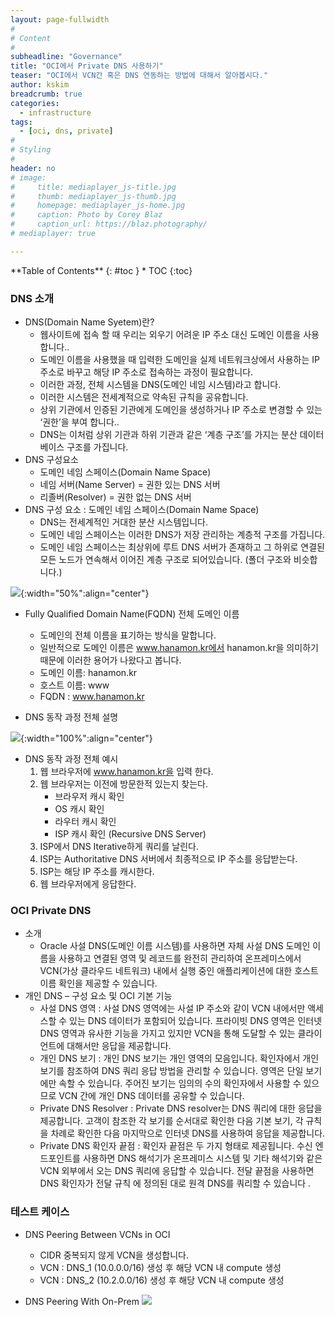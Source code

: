 ```yaml
---
layout: page-fullwidth
#
# Content
#
subheadline: "Governance"
title: "OCI에서 Private DNS 사용하기"
teaser: "OCI에서 VCN간 혹은 DNS 연동하는 방법에 대해서 알아봅시다."
author: kskim
breadcrumb: true
categories:
  - infrastructure
tags:
  - [oci, dns, private]
#
# Styling
#
header: no
# image:
#     title: mediaplayer_js-title.jpg
#     thumb: mediaplayer_js-thumb.jpg
#     homepage: mediaplayer_js-home.jpg
#     caption: Photo by Corey Blaz
#     caption_url: https://blaz.photography/
# mediaplayer: true

---
```


<div class="panel radius" markdown="1">
**Table of Contents**
{: #toc }
*  TOC
{:toc}
</div>

### DNS 소개
  - DNS(Domain Name Syetem)란?
    - 웹사이트에 접속 할 때 우리는 외우기 어려운 IP 주소 대신 도메인 이름을 사용합니다..
    - 도메인 이름을 사용했을 때 입력한 도메인을 실제 네트워크상에서 사용하는 IP 주소로 바꾸고 해당 IP 주소로 접속하는 과정이 필요합니다.
    - 이러한 과정, 전체 시스템을 DNS(도메인 네임 시스템)라고 합니다.
    - 이러한 시스템은 전세계적으로 약속된 규칙을 공유합니다.
    - 상위 기관에서 인증된 기관에게 도메인을 생성하거나 IP 주소로 변경할 수 있는 ‘권한’을 부여 합니다..
    - DNS는 이처럼 상위 기관과 하위 기관과 같은 ‘계층 구조’를 가지는 분산 데이터베이스 구조를 가집니다.
  - DNS 구성요소
    - 도메인 네임 스페이스(Domain Name Space)
    - 네임 서버(Name Server) = 권한 있는 DNS 서버
    - 리졸버(Resolver) = 권한 없는 DNS 서버
  - DNS 구성 요소 : 도메인 네임 스페이스(Domain Name Space)
    - DNS는 전세계적인 거대한 분산 시스템입니다.
    - 도메인 네임 스페이스는 이러한 DNS가 저장 관리하는 계층적 구조를 가집니다.
    - 도메인 네임 스페이스는 최상위에 루트 DNS 서버가 존재하고 그 하위로 연결된 모든 노드가 연속해서 이어진 계층 구조로 되어있습니다. (폴더 구조와 비슷합니다.)

![]({{site.urlblogimg2022_2023}}/assets/img/infrastructure/2023/private_dns/SCR-20230203-brw.png){:width="50%":align="center"}



- Fully Qualified Domain Name(FQDN) 전체 도메인 이름
  - 도메인의 전체 이름을 표기하는 방식을 말합니다. 
  - 일반적으로 도메인 이름은 www.hanamon.kr에서 hanamon.kr을 의미하기 때문에 이러한 용어가 나왔다고 봅니다.
  - 도메인 이름: hanamon.kr
  - 호스트 이름: www
  - FQDN : www.hanamon.kr

- DNS 동작 과정 전체 설명

![]({{site.urlblogimg2022_2023}}/assets/img/infrastructure/2023/private_dns/SCR-20230203-c58.png){:width="100%":align="center"}


- DNS 동작 과정 전체 예시
  1. 웹 브라우저에 www.hanamon.kr을 입력 한다.
  2. 웹 브라우저는 이전에 방문한적 있는지 찾는다.
     - 브라우저 캐시 확인
     - OS 캐시 확인
     - 라우터 캐시 확인
     - ISP 캐시 확인 (Recursive DNS Server)
  3. ISP에서 DNS Iterative하게 쿼리를 날린다.
  4. ISP는 Authoritative DNS 서버에서 최종적으로 IP 주소를 응답받는다.
  5. ISP는 해당 IP 주소를 캐시한다.
  6. 웹 브라우저에게 응답한다.


### OCI Private DNS
- 소개 
  - Oracle 사설 DNS(도메인 이름 시스템)를 사용하면 자체 사설 DNS 도메인 이름을 사용하고 연결된 영역 및 레코드를 완전히 관리하여 온프레미스에서 VCN(가상 클라우드 네트워크) 내에서 실행 중인 애플리케이션에 대한 호스트 이름 확인을 제공할 수 있습니다.
- 개인 DNS – 구성 요소 및 OCI 기본 기능
  - 사설 DNS 영역 : 사설 DNS 영역에는 사설 IP 주소와 같이 VCN 내에서만 액세스할 수 있는 DNS 데이터가 포함되어 있습니다. 프라이빗 DNS 영역은 인터넷 DNS 영역과 유사한 기능을 가지고 있지만 VCN을 통해 도달할 수 있는 클라이언트에 대해서만 응답을 제공합니다.
  - 개인 DNS 보기 : 개인 DNS 보기는 개인 영역의 모음입니다. 확인자에서 개인 보기를 참조하여 DNS 쿼리 응답 방법을 관리할 수 있습니다. 영역은 단일 보기에만 속할 수 있습니다. 주어진 보기는 임의의 수의 확인자에서 사용할 수 있으므로 VCN 간에 개인 DNS 데이터를 공유할 수 있습니다.
  - Private DNS Resolver : Private DNS resolver는 DNS 쿼리에 대한 응답을 제공합니다. 고객이 참조한 각 보기를 순서대로 확인한 다음 기본 보기, 각 규칙을 차례로 확인한 다음 마지막으로 인터넷 DNS를 사용하여 응답을 제공합니다.
  - Private DNS 확인자 끝점 : 확인자 끝점은 두 가지 형태로 제공됩니다. 수신 엔드포인트를 사용하면 DNS 해석기가 온프레미스 시스템 및 기타 해석기와 같은 VCN 외부에서 오는 DNS 쿼리에 응답할 수 있습니다. 전달 끝점을 사용하면 DNS 확인자가 전달 규칙 에 정의된 대로 원격 DNS를 쿼리할 수 있습니다 .






      
### 테스트 케이스
- DNS Peering Between VCNs in OCI
  - CIDR 중복되지 않게 VCN을 생성합니다.
  - VCN : DNS_1 (10.0.0.0/16) 생성 후 해당 VCN 내 compute 생성
  - VCN : DNS_2 (10.2.0.0/16) 생성 후 해당 VCN 내 compute 생성


- DNS Peering With On-Prem
![]({{site.urlblogimg2022_2023}}/assets/img/infrastructure/2023/private_dns/SCR-20230201-e78.png)